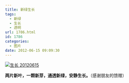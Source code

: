 ```yaml
---
title: 新绿生长
tags:
  - 新绿
  - 生长
  - 透明
url: 1786.html
id: 1786
categories:
  - 图片
date: 2012-06-15 09:09:30
---
```


[![](http://photo.guolaijie.com/rooufer/uploads/2012/06/生长-20120615.jpg "生长 20120615")](http://photo.guolaijie.com/rooufer/uploads/2012/06/生长-20120615.jpg)

**两片新叶，一颗新芽，通透新绿，安静生长。**（感谢朋友的馈赠）